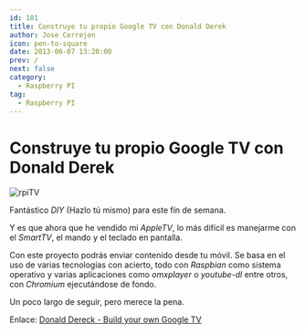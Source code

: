 ```yaml
---
id: 181
title: Construye tu propio Google TV con Donald Derek
author: Jose Cerrejon
icon: pen-to-square
date: 2013-06-07 13:20:00
prev: /
next: false
category:
  - Raspberry PI
tag:
  - Raspberry PI
---
```


# Construye tu propio Google TV con Donald Derek

![rpiTV](/images/rpiTV.jpg)

Fantástico *DIY* (Hazlo tú mismo) para este fín de semana. 

Y es que ahora que he vendido mi *AppleTV*, lo más difícil es manejarme con el *SmartTV*, el mando y el teclado en pantalla.

Con este proyecto podrás enviar contenido desde tu móvil. Se basa en el uso de varias tecnologías con acierto, todo con *Raspbian* como sistema operativo y varias aplicaciones como *omxplayer* o *youtube-dl* entre otros, con *Chromium* ejecutándose de fondo.

Un poco largo de seguir, pero merece la pena.

Enlace: [Donald Dereck - Build your own Google TV](http://blog.donaldderek.com/2013/06/build-your-own-google-tv-using-raspberrypi-nodejs-and-socket-io/)